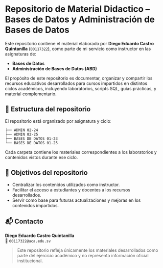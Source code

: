 # Repositorio de Material Didactico – Bases de Datos y Administración de Bases de Datos

Este repositorio contiene el material elaborado por **Diego Eduardo Castro Quintanilla** (`00117322`), como parte de mi servicio como instructor en las asignaturas de:

- **Bases de Datos**
- **Administración de Bases de Datos (ABD)**

El propósito de este repositorio es documentar, organizar y compartir los recursos educativos desarrollados para cursos impartidos en distintos ciclos académicos, incluyendo laboratorios, scripts SQL, guías prácticas, y material complementario.

## 📁 Estructura del repositorio

El repositorio está organizado por asignatura y ciclo:

```
├── ADMIN 02-24
├── ADMIN 02-25
├── BASES DE DATOS 01-23
└── BASES DE DATOS 01-25
```

Cada carpeta contiene los materiales correspondientes a los laboratorios y contenidos vistos durante ese ciclo.

## 📌 Objetivos del repositorio

- Centralizar los contenidos utilizados como instructor.
- Facilitar el acceso a estudiantes y docentes a los recursos desarrollados.
- Servir como base para futuras actualizaciones y mejoras en los contenidos impartidos.

## 📬 Contacto

**Diego Eduardo Castro Quintanilla**  
📧 `00117322@uca.edu.sv`

> Este repositorio refleja únicamente los materiales desarrollados como parte del ejercicio académico y no representa información oficial institucional.

